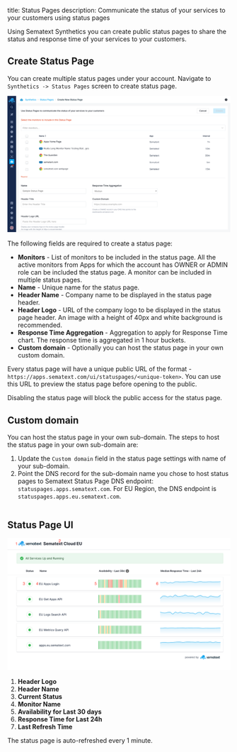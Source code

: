 title: Status Pages
description: Communicate the status of your services to your customers using status pages

Using Sematext Synthetics you can create public status pages to share the status and response time of your services to your customers. 

## Create Status Page

You can create multiple status pages under your account. Navigate to `Synthetics -> Status Pages` screen to create status page. 

![Create Status Page](../images/synthetics/status-page-create.png)

The following fields are required to create a status page:

* **Monitors** - List of monitors to be included in the status page. All the active monitors from Apps for which the account has OWNER or ADMIN role can be included the status page. A monitor can be included in multiple status pages.
* **Name** - Unique name for the status page.
* **Header Name** - Company name to be displayed in the status page header.
* **Header Logo** - URL of the company logo to be displayed in the status page header. An image with a height of 40px and white background is recommended.
* **Response Time Aggregation** - Aggregation to apply for Response Time chart. The response time is aggregated in 1 hour buckets.
* **Custom domain** - Optionally you can host the status page in your own custom domain.

Every status page will have a unique public URL of the format - `https://apps.sematext.com/ui/statuspages/<unique-token>`. You can use this URL to preview the status page before opening to the public.

Disabling the status page will block the public access for the status page.

## Custom domain

You can host the status page in your own sub-domain. The steps to host the status page in your own sub-domain are:

1. Update the `Custom domain` field in the status page settings with name of your sub-domain.
2. Point the DNS record for the sub-domain name you chose to host status pages to Sematext Status Page DNS endpoint: `statuspages.apps.sematext.com`. For EU Region, the DNS endpoint is `statuspages.apps.eu.sematext.com`.

```

```

## Status Page UI

![Status Page UI](../images/synthetics/status-page-ui.png)

1. **Header Logo**
2. **Header Name**
3. **Current Status**
4. **Monitor Name**
5. **Availability for Last 30 days**
6. **Response Time for Last 24h**
7. **Last Refresh Time**

The status page is auto-refreshed every 1 minute.
